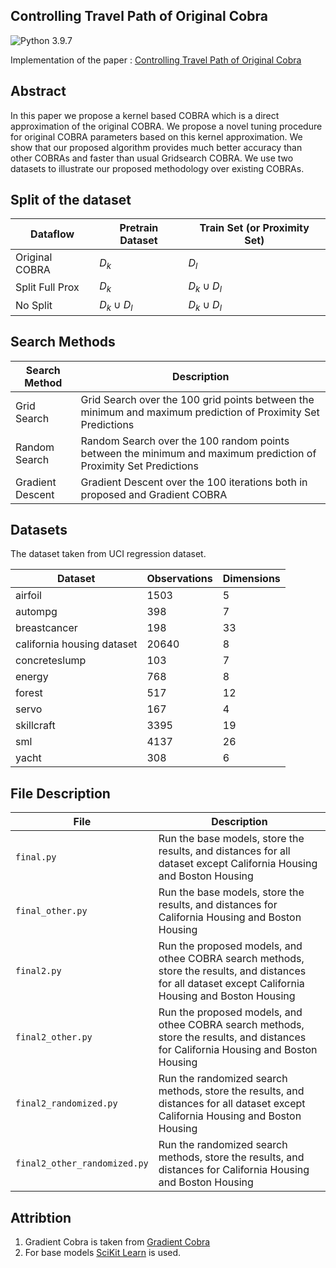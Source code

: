 
## Controlling Travel Path of Original Cobra


![Python 3.9.7](https://img.shields.io/badge/python-3.9.7-blue.svg)


Implementation of the paper : [Controlling Travel Path of Original Cobra](https://arxiv.org/abs/2210.10655)

## Abstract

In this paper we propose a kernel based COBRA which is a direct approximation of the original COBRA. We propose a novel tuning procedure for original COBRA parameters based on this kernel approximation. We show that our proposed algorithm provides much better accuracy than other COBRAs and faster than usual Gridsearch COBRA. We use two datasets to illustrate our proposed methodology over existing COBRAs.

## Split of the dataset

| Dataflow | Pretrain Dataset | Train Set (or Proximity Set) |
| --- | --- | --- |
| Original COBRA | $D_{k}$ | $D_{l}$ |
| Split Full Prox | $D_{k}$ | $D_{k} \cup D_{l}$ |
| No Split | $D_{k} \cup D_{l}$ | $D_{k} \cup D_{l}$ |


## Search Methods 

| Search Method | Description |
| --- | --- |
| Grid Search | Grid Search over the 100 grid points between the minimum and maximum prediction of Proximity Set Predictions |
| Random Search | Random Search over the 100 random points between the minimum and maximum prediction of Proximity Set Predictions |
| Gradient Descent | Gradient Descent over the 100 iterations both in proposed and Gradient COBRA |

## Datasets

The dataset taken from UCI regression dataset.




| Dataset                   | Observations | Dimensions |
|---------------------------|--------------|------------|
| airfoil                   | 1503         | 5          |
| autompg                   | 398          | 7          |
| breastcancer              | 198          | 33         |
| california housing dataset| 20640        | 8          |
| concreteslump             | 103          | 7          |
| energy                    | 768          | 8          |
| forest                    | 517          | 12         |
| servo                     | 167          | 4          |
| skillcraft                | 3395         | 19         |
| sml                       | 4137         | 26         |
| yacht                     | 308          | 6          |




## File Description

| File | Description |
| --- | --- |
| `final.py` | Run the base models, store the results, and distances for all dataset except California Housing and Boston Housing |
| `final_other.py` | Run the base models, store the results, and distances for California Housing and Boston Housing |
| `final2.py` | Run the proposed models, and othee COBRA search methods, store the results, and distances for all dataset except California Housing and Boston Housing |
| `final2_other.py` | Run the proposed models, and othee COBRA search methods, store the results, and distances for California Housing and Boston Housing |
| `final2_randomized.py` | Run the randomized search methods, store the results, and distances for all dataset except California Housing and Boston Housing |
| `final2_other_randomized.py` | Run the randomized search methods, store the results, and distances for California Housing and Boston Housing |

## Attribtion

1. Gradient Cobra is taken from [Gradient Cobra](https://github.com/hassothea/gradientcobra)
2. For base models [SciKit Learn](https://scikit-learn.org/stable/index.html) is used.
